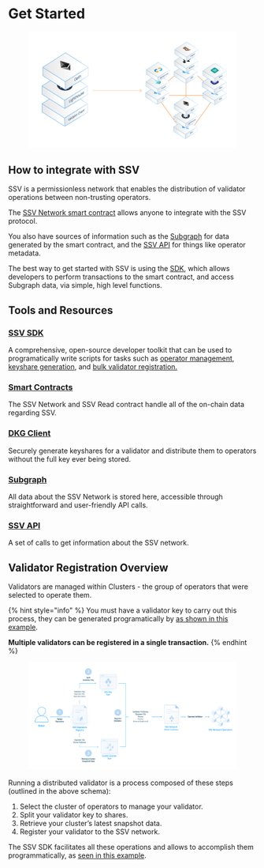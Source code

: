 # Get Started

<figure><img src="../.gitbook/assets/image (48).png" alt=""><figcaption></figcaption></figure>

## How to integrate with SSV

SSV is a permissionless network that enables the distribution of validator operations between non-trusting operators.

The [SSV Network smart contract](smart-contracts/ssvnetwork.md) allows anyone to integrate with the SSV protocol.&#x20;

You also have sources of information such as the [Subgraph](tools/ssv-subgraph/) for data generated by the smart contract, and the [SSV API](https://api.ssv.network/documentation/#/v4) for things like operator metadata.&#x20;

The best way to get started with SSV is using the [SDK](ssv-sdk/), which allows developers to perform transactions to the smart contract, and access Subgraph data, via simple, high level functions.

## Tools and Resources

### [SSV SDK](get-started.md#ssv-sdk)

A comprehensive, open-source developer toolkit that can be used to programatically write scripts for tasks such as [operator management](ssv-sdk/module-reference/operator-module.md), [keyshare generation](tools/ssv-dkg-client/generate-key-shares.md), and [bulk validator registration.](ssv-sdk/examples/bulk-register-validators.md)&#x20;

### [Smart Contracts](smart-contracts/)

The SSV Network and SSV Read contract handle all of the on-chain data regarding SSV.

### [DKG Client](tools/ssv-dkg-client/)

Securely generate keyshares for a validator and distribute them to operators without the full key ever being stored.

### [Subgraph](tools/ssv-subgraph/)

All data about the SSV Network is stored here, accessible through straightforward and user-friendly API calls.

### [SSV API](https://api.ssv.network/documentation/#/v4)&#x20;

A set of calls to get information about the SSV network.

## Validator Registration Overview <a href="#id-7f2y4pcm8bfl" id="id-7f2y4pcm8bfl"></a>

Validators are managed within Clusters - the group of operators that were selected to operate them.

{% hint style="info" %}
You must have a validator key to carry out this process, they can be generated programatically by [as shown in this example](ssv-sdk/examples/create-validator-keys.md).

**Multiple validators can be registered in a single transaction.**
{% endhint %}

<figure><img src="../.gitbook/assets/image (49).png" alt=""><figcaption></figcaption></figure>

Running a distributed validator is a process composed of these steps (outlined in the above schema):

1. Select the cluster of operators to manage your validator.
2. Split your validator key to shares.
3. Retrieve your cluster’s latest snapshot data.
4. Register your validator to the SSV network.

The SSV SDK facilitates all these operations and allows to accomplish them programmatically, as [seen in this example](ssv-sdk/examples/bulk-register-validators.md).
